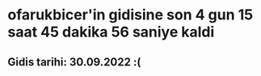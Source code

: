 # ofarukbicer'in gidisine son 4 gun 15 saat 45 dakika 56 saniye kaldi

## Gidis tarihi: 30.09.2022 :(